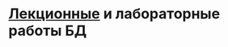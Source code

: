 <h1><a href="https://github.com/Lesyalys/Study/tree/main/course%202/%D0%91%D0%94/%D0%9B%D0%B5%D0%BA%D1%86%D0%B8%D0%B8_%D0%91%D0%94/1_%D0%9B%D0%B5%D0%BA%D1%86%D0%B8%D1%8F">Лекционные</a> и <a htef="https://github.com/Lesyalys/Study/tree/main/course%202/%D0%91%D0%94/%D0%9F%D1%80%D0%B0%D0%BA%D1%82%D0%B8%D0%BA%D0%B0_%D0%91%D0%94">лабораторные работы БД</a></h1>